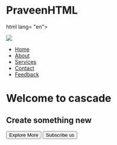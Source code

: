 # PraveenHTML
html lang= "en">
<head>      
<meta charset = "UTF-8">
<title> Custom website </title>
<link rel= "stylesheet" href="style1.css">
</head>

<body>
<div class="wrapper">
<nav class="navbar">
<img class= "logo" src="logo.png">
<ul>
<li><a class= "active" href="#">Home</a></li>
<li><a href="#">About</a></li>
<li><a href="#">Services</a></li>
<li><a href="#">Contact</a></li>
<li><a href="#">Feedback</a></li>

</ul>

 
</nav>
<div class = "center">
<h1> Welcome to cascade </h1>
<h2> Create something new</h2>
<div class = "buttons">
<button> Explore More</button>
<button class= "btn"> Subscribe us</button>
</div>


</body>

</html>
